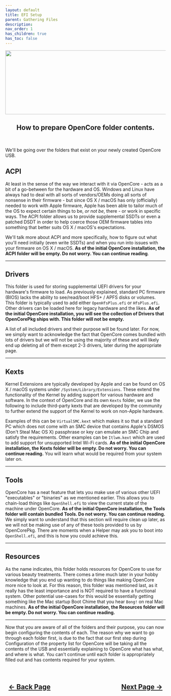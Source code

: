 ```yaml
---
layout: default
title: EFI Setup
parent: Gathering Files
description: 
nav_order: 1
has_children: true
has_toc: false
---
```


<style>
  .navigation-container {
    display: flex;
    justify-content: space-between;
    align-items: center;
    width: 100%;
  }
  
  .nav-button {
    margin: 10px;
  }
</style>

<p align="center">
  <img width="650" height="200" src="../../../../assets/Headers/Header-EFISetup.png">
</p>

<h2 align="center">How to prepare OpenCore folder contents.</h2>
<br>

We'll be going over the folders that exist on your newly created OpenCore USB.

## **ACPI**

At least in the sense of the way we interact with it via OpenCore - acts as a bit of a go-between for the hardware and OS.  Windows and Linux have always had to deal with all sorts of vendors/OEMs doing all sorts of nonsense in their firmware - but since OS X / macOS has only (officially) needed to work with Apple firmware, Apple has been able to tailor much of the OS to expect certain things to be, *or not be*, there - or work in specific ways.  The ACPI folder allows us to provide supplemental SSDTs or even a patched DSDT in order to help coerce those OEM firmware tables into something that better suits OS X / macOS's expectations.

We'll talk more about ACPI and more specifically, how to figure out what you'll need initially (even write SSDTs) and when you run into issues with your firmware on OS X / macOS. **As of the initial OpenCore installation, the ACPI folder will be empty. Do not worry. You can continue reading**.

<hr>

## **Drivers**

This folder is used for storing supplemental UEFI drivers for your hardware's firmware to load. As previously explained, standard PC firmware (BIOS) lacks the ability to see/read/boot HFS+ / APFS disks or volumes. This folder is typically used to add either ``OpenHfsPlus.efi`` or ``HfsPlus.efi``. Other drivers can be loaded here for legacy hardware and the likes. **As of the initial OpenCore installation, you will see the collection of Drivers that OpenCorePkg ships with. This folder will not be empty.**

A list of all included drivers and their purpose will be found later. For now, we simply want to acknowledge the fact that OpenCore comes bundled with lots of drivers but we will not be using the majority of these and will likely end up deleting all of them except 2-3 drivers, later during the appropriate page. 

<hr>

## **Kexts**

Kernel Extensions are typically developed by Apple and can be found on OS X / macOS systems under ``/System/Library/Extensions``. These extend the functionality of the Kernel by adding support for various hardware and software. In the context of OpenCore and its own ``Kexts`` folder, we use the following to include third-party kexts that are developed by the community to further extend the support of the Kernel to work on non-Apple hardware.

Examples of this can be ``VirtualSMC.kext`` which makes it so that a standard PC which does not come with an SMC device that contains Apple's DSMOS (Don't Steal Mac OS X) passphrase or key can emulate an SMC Chip and satisfy the requirements. Other examples can be ``Itlwm.kext`` which are used to add support for unsupported Intel Wi-Fi cards. **As of the initial OpenCore installation, the Kexts folder will be empty. Do not worry. You can continue reading.** You will learn what would be required from your system later on.

<hr>

## **Tools**

OpenCore has a neat feature that lets you make use of various other UEFI "executables" or "binaries" as we mentioned earlier. This allows you to chain-load things like ``OpenShell.efi`` to view the current state of the machine under OpenCore. **As of the initial OpenCore installation, the Tools folder will contain bundled Tools. Do not worry. You can continue reading.** We simply want to understand that this section will require clean up later, as we will not be making use of any of these tools provided to us by OpenCorePkg. There are moments when a Helper may ask you to boot into ``OpenShell.efi``, and this is how you could achieve this.

<hr>

## **Resources**

As the name indicates, this folder holds resources for OpenCore to use for various beauty treatments. There comes a time much later in your hobby knowledge that you end up wanting to do things like making OpenCore more nice to look at. For this reason, this folder was mentioned last, as it really has the least importance and is NOT required to have a functional system. Other potential use-cases for this would be essentially getting something like the Mac startup Boot Chime that you hear ``Bong!`` on real Mac machines. **As of the initial OpenCore installation, the Resources folder will be empty. Do not worry. You can continue reading.**

<hr>

Now that you are aware of all of the folders and their purpose, you can now begin configuring the contents of each. The reason why we want to go through each folder first, is due to the fact that our first step during Configuration of the property list for OpenCore will be taking all the contents of the USB and essentially explaining to OpenCore what has what, and where is what. You can't continue until each folder is appropriately filled out and has contents required for your system.  

<h2 align="center">
  <br>
  <div class="navigation-container">
    <a class="nav-button" href="../../index">&larr; Back Page</a>
    <a class="nav-button" href="../01-ACPI/index">Next Page &rarr;</a>
  </div>
  <br>
</h2>
